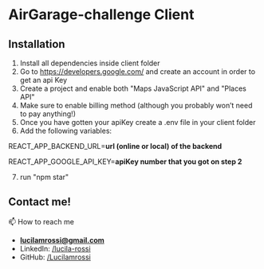 # AirGarage-challenge Client

## Installation

1. Install all dependencies inside client folder
2. Go to https://developers.google.com/ and create an account in order to get an api Key
3. Create a project and enable both "Maps JavaScript API" and "Places API"
4. Make sure to enable billing method (although you probably won’t need to pay anything!)
5. Once you have gotten your apiKey create a .env file in your client folder
6. Add the following variables: 

REACT_APP_BACKEND_URL=**url (online or local) of the backend**

REACT_APP_GOOGLE_API_KEY=**apiKey number that you got on step 2**

7. run "npm star" 

## Contact me!

📫 How to reach me 
- **lucilamrossi@gmail.com**
- LinkedIn: <a href="https://linkedin.com/in/lucila-rossi" target="blank">/lucila-rossi </a>
- GitHub: <a href="https://github.com/Lucilamrossi" target="blank">/Lucilamrossi </a>